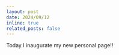 ```yaml
---
layout: post
date: 2024/09/12 
inline: true
related_posts: false
---
```


Today I inaugurate my new personal page!! 
